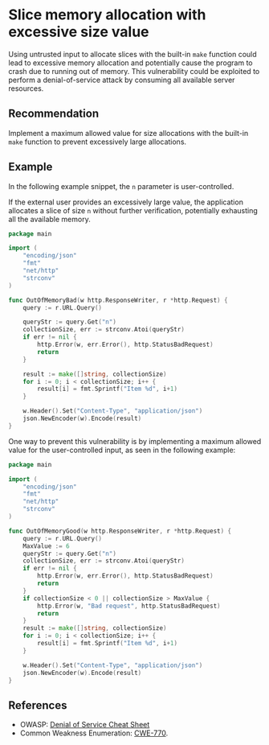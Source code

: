# Slice memory allocation with excessive size value
Using untrusted input to allocate slices with the built-in `make` function could lead to excessive memory allocation and potentially cause the program to crash due to running out of memory. This vulnerability could be exploited to perform a denial-of-service attack by consuming all available server resources.


## Recommendation
Implement a maximum allowed value for size allocations with the built-in `make` function to prevent excessively large allocations.


## Example
In the following example snippet, the `n` parameter is user-controlled.

If the external user provides an excessively large value, the application allocates a slice of size `n` without further verification, potentially exhausting all the available memory.


```go
package main

import (
	"encoding/json"
	"fmt"
	"net/http"
	"strconv"
)

func OutOfMemoryBad(w http.ResponseWriter, r *http.Request) {
	query := r.URL.Query()

	queryStr := query.Get("n")
	collectionSize, err := strconv.Atoi(queryStr)
	if err != nil {
		http.Error(w, err.Error(), http.StatusBadRequest)
		return
	}

	result := make([]string, collectionSize)
	for i := 0; i < collectionSize; i++ {
		result[i] = fmt.Sprintf("Item %d", i+1)
	}

	w.Header().Set("Content-Type", "application/json")
	json.NewEncoder(w).Encode(result)
}

```
One way to prevent this vulnerability is by implementing a maximum allowed value for the user-controlled input, as seen in the following example:


```go
package main

import (
	"encoding/json"
	"fmt"
	"net/http"
	"strconv"
)

func OutOfMemoryGood(w http.ResponseWriter, r *http.Request) {
	query := r.URL.Query()
	MaxValue := 6
	queryStr := query.Get("n")
	collectionSize, err := strconv.Atoi(queryStr)
	if err != nil {
		http.Error(w, err.Error(), http.StatusBadRequest)
		return
	}
	if collectionSize < 0 || collectionSize > MaxValue {
		http.Error(w, "Bad request", http.StatusBadRequest)
		return
	}
	result := make([]string, collectionSize)
	for i := 0; i < collectionSize; i++ {
		result[i] = fmt.Sprintf("Item %d", i+1)
	}

	w.Header().Set("Content-Type", "application/json")
	json.NewEncoder(w).Encode(result)
}

```

## References
* OWASP: [Denial of Service Cheat Sheet](https://cheatsheetseries.owasp.org/cheatsheets/Denial_of_Service_Cheat_Sheet.html)
* Common Weakness Enumeration: [CWE-770](https://cwe.mitre.org/data/definitions/770.html).
